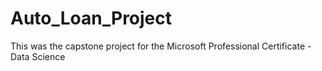 # Auto_Loan_Project
This was the capstone project for the Microsoft Professional Certificate - Data Science
